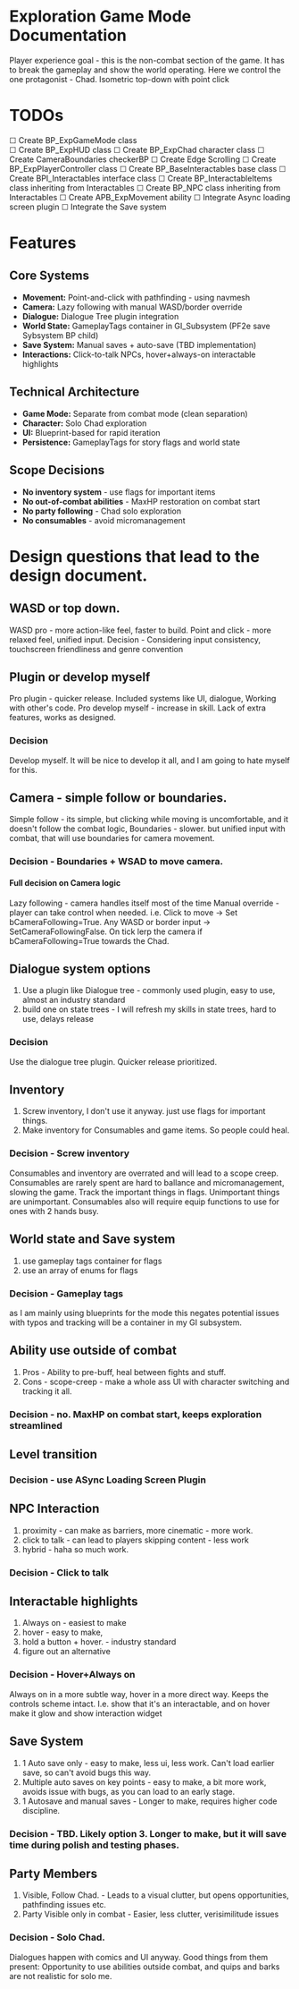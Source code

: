 # Exploration Game Mode Documentation
Player experience goal - this is the non-combat section of the game. 
It has to break the gameplay and show the world operating.
Here we control the one protagonist - Chad.
Isometric top-down with point click
# TODOs
☐ Create BP_ExpGameMode class                    
☐ Create BP_ExpHUD class
☐ Create BP_ExpChad character class
☐ Create CameraBoundaries checkerBP
☐ Create Edge Scrolling
☐ Create BP_ExpPlayerController class
☐ Create BP_BaseInteractables base class
☐ Create BPI_Interactables interface class
☐ Create BP_InteractableItems class inheriting from Interactables
☐ Create BP_NPC class inheriting from Interactables
☐ Create APB_ExpMovement ability
☐ Integrate Async loading screen plugin
☐ Integrate the Save system






# Features

## Core Systems
- **Movement:** Point-and-click with pathfinding - using navmesh
- **Camera:** Lazy following with manual WASD/border override
- **Dialogue:** Dialogue Tree plugin integration
- **World State:** GameplayTags container in GI_Subsystem (PF2e save Sybsystem BP child)
- **Save System:** Manual saves + auto-save (TBD implementation)
- **Interactions:** Click-to-talk NPCs, hover+always-on interactable highlights

## Technical Architecture
- **Game Mode:** Separate from combat mode (clean separation)
- **Character:** Solo Chad exploration
- **UI:** Blueprint-based for rapid iteration
- **Persistence:** GameplayTags for story flags and world state

## Scope Decisions
- **No inventory system** - use flags for important items
- **No out-of-combat abilities** - MaxHP restoration on combat start
- **No party following** - Chad solo exploration
- **No consumables** - avoid micromanagement

# Design questions that lead to the design document.
## WASD or top down.
WASD pro - more action-like feel, faster to build.
Point and click - more relaxed feel, unified input.
 Decision - Considering input consistency, touchscreen friendliness and genre convention
## Plugin or develop myself
Pro plugin - quicker release. Included systems like UI, dialogue, Working with other's code.
Pro develop myself - increase in skill. Lack of extra features, works as designed.
### Decision
Develop myself. It will be nice to develop it all, and I am going to hate myself for this.
## Camera - simple follow or boundaries.
Simple follow - its simple, but clicking while moving is uncomfortable, and it doesn't follow the combat logic,
Boundaries - slower. but unified input with combat, that will use boundaries for camera movement.
### Decision - Boundaries + WSAD to move camera.
#### Full decision on Camera logic 
Lazy following - camera handles itself most of the time
Manual override - player can take control when needed.
i.e. Click to move -> Set bCameraFollowing=True. Any WASD or border input -> SetCameraFollowingFalse.
On tick lerp the camera if bCameraFollowing=True towards the Chad.
## Dialogue system options
1. Use a plugin like Dialogue tree - commonly used plugin, easy to use, almost an industry standard
2. build one on state trees - I will refresh my skills in state trees, hard to use, delays release
### Decision 
Use the dialogue tree plugin. Quicker release prioritized.

## Inventory
1. Screw inventory, I don't use it anyway. just use flags for important things.
2. Make inventory for Consumables and game items. So people could heal.
### Decision - Screw inventory
Consumables and inventory are overrated and will lead to a scope creep.
Consumables are rarely spent are hard to ballance and micromanagement, slowing the game.
Track the important things in flags. Unimportant things are unimportant. 
Consumables also will require equip functions to use for ones with 2 hands busy.

## World state and Save system
1. use gameplay tags container for flags
2. use an array of enums for flags
### Decision - Gameplay tags
as I am mainly using blueprints for the mode this negates potential issues with typos and tracking
will be a container in my GI subsystem.

## Ability use outside of combat
1. Pros - Ability to pre-buff, heal between fights and stuff.
2. Cons - scope-creep - make a whole ass UI with character switching and tracking it all.  
### Decision - no. MaxHP on combat start, keeps exploration streamlined

## Level transition
### Decision - use ASync Loading Screen Plugin

## NPC Interaction 
1. proximity - can make as barriers, more cinematic - more work.
2. click to talk - can lead to players skipping content - less work
3. hybrid - haha so much work.
### Decision - Click to talk

## Interactable highlights
1. Always on - easiest to make
2. hover - easy to make,
3. hold a button + hover. - industry standard
4. figure out an alternative
### Decision -  Hover+Always on
Always on in a more subtle way, hover in a more direct way. Keeps the controls scheme intact.
I.e. show that it's an interactable, and on hover make it glow and show interaction widget

## Save System
1. 1 Auto save only - easy to make, less ui, less work. Can't load earlier save, so can't avoid bugs this way.
2. Multiple auto saves on key points - easy to make, a bit more work, avoids issue with bugs, as you can load to an early stage.
3. 1 Autosave and manual saves - Longer to make, requires higher code discipline.
### Decision - TBD. Likely option 3. Longer to make, but it will save time during polish and testing phases.

## Party Members
1. Visible, Follow Chad. - Leads to a visual clutter, but opens opportunities, pathfinding issues etc.
2. Party Visible only in combat - Easier, less clutter, verisimilitude issues
### Decision - Solo Chad.
Dialogues happen with comics and UI anyway. Good things from them present:
Opportunity to use abilities outside combat, and quips and barks are not realistic for solo me.
